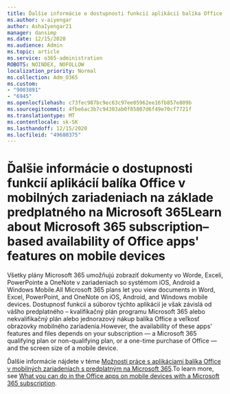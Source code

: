 ```yaml
---
title: Ďalšie informácie o dostupnosti funkcií aplikácií balíka Office v mobilných zariadeniach na základe predplatného na Microsoft 365
ms.author: v-aiyengar
author: AshaIyengar21
manager: dansimp
ms.date: 12/15/2020
ms.audience: Admin
ms.topic: article
ms.service: o365-administration
ROBOTS: NOINDEX, NOFOLLOW
localization_priority: Normal
ms.collection: Adm_O365
ms.custom:
- "9003891"
- "6945"
ms.openlocfilehash: c73fec987bc9ec63c97ee05962ee16fb857e809b
ms.sourcegitcommit: 4fbe6ac3b7c94303ab0f85807d6f49e70cf7721f
ms.translationtype: MT
ms.contentlocale: sk-SK
ms.lasthandoff: 12/15/2020
ms.locfileid: "49680375"
---
```

# <a name="learn-about-microsoft-365-subscriptionbased-availability-of-office-apps-features-on-mobile-devices"></a><span data-ttu-id="27cfd-102">Ďalšie informácie o dostupnosti funkcií aplikácií balíka Office v mobilných zariadeniach na základe predplatného na Microsoft 365</span><span class="sxs-lookup"><span data-stu-id="27cfd-102">Learn about Microsoft 365 subscription–based availability of Office apps' features on mobile devices</span></span>

<span data-ttu-id="27cfd-103">Všetky plány Microsoft 365 umožňujú zobraziť dokumenty vo Worde, Exceli, PowerPointe a OneNote v zariadeniach so systémom iOS, Android a Windows Mobile.</span><span class="sxs-lookup"><span data-stu-id="27cfd-103">All Microsoft 365 plans let you view documents in Word, Excel, PowerPoint, and OneNote on iOS, Android, and Windows mobile devices.</span></span> <span data-ttu-id="27cfd-104">Dostupnosť funkcií a súborov týchto aplikácií je však závislá od vášho predplatného – kvalifikačný plán programu Microsoft 365 alebo nekvalifikačný plán alebo jednorazový nákup balíka Office a veľkosť obrazovky mobilného zariadenia.</span><span class="sxs-lookup"><span data-stu-id="27cfd-104">However, the availability of these apps' features and files depends on your subscription — a Microsoft 365 qualifying plan or non-qualifying plan, or a one-time purchase of Office — and the screen size of a mobile device.</span></span>

<span data-ttu-id="27cfd-105">Ďalšie informácie nájdete v téme [Možnosti práce s aplikáciami balíka Office v mobilných zariadeniach s predplatným na Microsoft 365](https://go.microsoft.com/fwlink/?linkid=2135575).</span><span class="sxs-lookup"><span data-stu-id="27cfd-105">To learn more, see [What you can do in the Office apps on mobile devices with a Microsoft 365 subscription](https://go.microsoft.com/fwlink/?linkid=2135575).</span></span> 